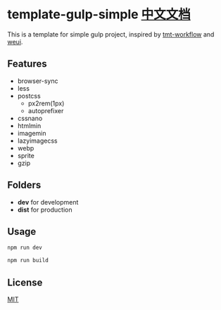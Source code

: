# template-gulp-simple [中文文档](README_CN.md)

This is a template for simple gulp project, inspired by [tmt-workflow](https://github.com/weixin/tmt-workflow) and [weui](https://github.com/weui/weui).

## Features

- browser-sync
- less
- postcss
   - px2rem(1px)
   - autoprefixer
- cssnano
- htmlmin
- imagemin
- lazyimagecss
- webp
- sprite
- gzip

## Folders

- **dev** for development
- **dist** for production

## Usage

```bash
npm run dev
```

```bash
npm run build
```

## License

[MIT](LICENSE)
